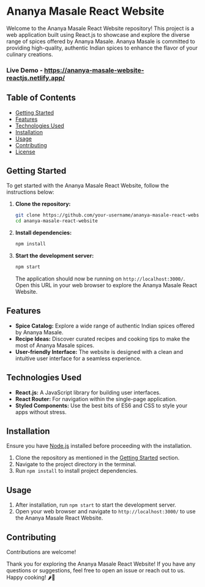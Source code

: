 # Ananya Masale React Website

Welcome to the Ananya Masale React Website repository! This project is a web application built using React.js to showcase and explore the diverse range of spices offered by Ananya Masale. Ananya Masale is committed to providing high-quality, authentic Indian spices to enhance the flavor of your culinary creations.

### Live Demo - https://ananya-masale-website-reactjs.netlify.app/

## Table of Contents

- [Getting Started](#getting-started)
- [Features](#features)
- [Technologies Used](#technologies-used)
- [Installation](#installation)
- [Usage](#usage)
- [Contributing](#contributing)
- [License](#license)

## Getting Started

To get started with the Ananya Masale React Website, follow the instructions below:

1. **Clone the repository:**
   ```bash
   git clone https://github.com/your-username/ananya-masale-react-website.git
   cd ananya-masale-react-website
   ```

2. **Install dependencies:**
   ```bash
   npm install
   ```

3. **Start the development server:**
   ```bash
   npm start
   ```

   The application should now be running on `http://localhost:3000/`. Open this URL in your web browser to explore the Ananya Masale React Website.

## Features

- **Spice Catalog:** Explore a wide range of authentic Indian spices offered by Ananya Masale.
- **Recipe Ideas:** Discover curated recipes and cooking tips to make the most of Ananya Masale spices.
- **User-friendly Interface:** The website is designed with a clean and intuitive user interface for a seamless experience.

## Technologies Used

- **React.js:** A JavaScript library for building user interfaces.
- **React Router:** For navigation within the single-page application.
- **Styled Components:** Use the best bits of ES6 and CSS to style your apps without stress.


## Installation

Ensure you have [Node.js](https://nodejs.org/) installed before proceeding with the installation.

1. Clone the repository as mentioned in the [Getting Started](#getting-started) section.
2. Navigate to the project directory in the terminal.
3. Run `npm install` to install project dependencies.

## Usage

1. After installation, run `npm start` to start the development server.
2. Open your web browser and navigate to `http://localhost:3000/` to use the Ananya Masale React Website.

## Contributing

Contributions are welcome! 



Thank you for exploring the Ananya Masale React Website! If you have any questions or suggestions, feel free to open an issue or reach out to us. Happy cooking! 🌶️🍛
